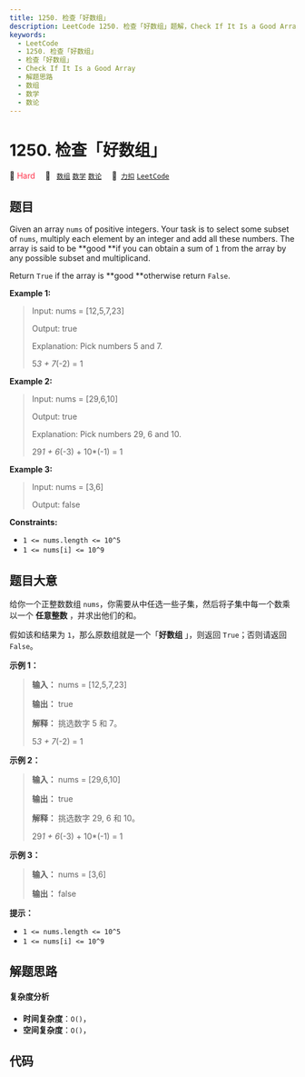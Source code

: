 ```yaml
---
title: 1250. 检查「好数组」
description: LeetCode 1250. 检查「好数组」题解，Check If It Is a Good Array，包含解题思路、复杂度分析以及完整的 JavaScript 代码实现。
keywords:
  - LeetCode
  - 1250. 检查「好数组」
  - 检查「好数组」
  - Check If It Is a Good Array
  - 解题思路
  - 数组
  - 数学
  - 数论
---
```


# 1250. 检查「好数组」

🔴 <font color=#ff334b>Hard</font>&emsp; 🔖&ensp; [`数组`](/tag/array.md) [`数学`](/tag/math.md) [`数论`](/tag/number-theory.md)&emsp; 🔗&ensp;[`力扣`](https://leetcode.cn/problems/check-if-it-is-a-good-array) [`LeetCode`](https://leetcode.com/problems/check-if-it-is-a-good-array)

## 题目

Given an array `nums` of positive integers. Your task is to select some subset
of `nums`, multiply each element by an integer and add all these numbers. The
array is said to be **good  **if you can obtain a sum of `1` from the array by
any possible subset and multiplicand.

Return `True` if the array is **good  **otherwise return `False`.



**Example 1:**

> Input: nums = [12,5,7,23]
> 
> Output: true
> 
> Explanation: Pick numbers 5 and 7.
> 
> 5*3 + 7*(-2) = 1

**Example 2:**

> Input: nums = [29,6,10]
> 
> Output: true
> 
> Explanation: Pick numbers 29, 6 and 10.
> 
> 29*1 + 6*(-3) + 10*(-1) = 1

**Example 3:**

> Input: nums = [3,6]
> 
> Output: false

**Constraints:**

  * `1 <= nums.length <= 10^5`
  * `1 <= nums[i] <= 10^9`


## 题目大意

给你一个正整数数组 `nums`，你需要从中任选一些子集，然后将子集中每一个数乘以一个 **任意整数** ，并求出他们的和。

假如该和结果为 `1`，那么原数组就是一个「**好数组** 」，则返回 `True`；否则请返回 `False`。



**示例 1：**

> 
> 
> 
> 
> 
> **输入：** nums = [12,5,7,23]
> 
> **输出：** true
> 
> **解释：** 挑选数字 5 和 7。
> 
> 5*3 + 7*(-2) = 1
> 
> 

**示例 2：**

> 
> 
> 
> 
> 
> **输入：** nums = [29,6,10]
> 
> **输出：** true
> 
> **解释：** 挑选数字 29, 6 和 10。
> 
> 29*1 + 6*(-3) + 10*(-1) = 1
> 
> 

**示例 3：**

> 
> 
> 
> 
> 
> **输入：** nums = [3,6]
> 
> **输出：** false
> 
> 



**提示：**

  * `1 <= nums.length <= 10^5`
  * `1 <= nums[i] <= 10^9`


## 解题思路

#### 复杂度分析

- **时间复杂度**：`O()`，
- **空间复杂度**：`O()`，

## 代码

```javascript

```
